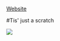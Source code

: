 [Website](https://AshVoid427.github.io/MathData24/)

#Tis' just a scratch

<img src="https://www.mtgnexus.com/img/ccc/ren/21031/214875.jpg?t=2024-04-01-02:35:26">
